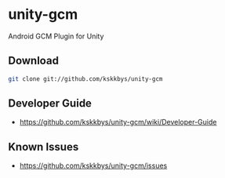 unity-gcm
============================

Android GCM Plugin for Unity

## Download

```sh
git clone git://github.com/kskkbys/unity-gcm
```

## Developer Guide

* https://github.com/kskkbys/unity-gcm/wiki/Developer-Guide

## Known Issues

* https://github.com/kskkbys/unity-gcm/issues
